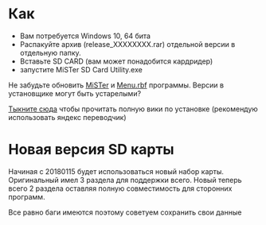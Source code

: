 # Как

* Вам потребуется Windows 10, 64 бита
* Распакуйте архив (release_XXXXXXXX.rar) отдельной версии в отдельную папку.
* Вставьте SD CARD (вам может понадобится кардридер)
* запустите MiSTer SD Card Utility.exe

Не забудьте обновить [MiSTer](https://github.com/MiSTer-devel/Main_MiSTer/tree/master/releases) и [Menu.rbf](https://github.com/MiSTer-devel/Menu_MiSTer/tree/master/releases) программы.
Версии в установщике могут быть устарелыми?

[Тыкните сюда](https://github.com/MiSTer-devel/Wiki_MiSTer/wiki/Setup-Guide) чтобы прочитать полную вики по установке (рекомендую использовать яндекс переводчик)


# Новая версия SD карты
Начиная с 20180115 будет использоваться новый набор карты. Оригинальный имел 3 раздела
для поддержки всего. Новый теперь всего 2 раздела
оставляя полную совместимость для сторонних программ.

Все равно баги имеются поэтому советуем сохранить свои данные
